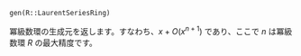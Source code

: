 ```
gen(R::LaurentSeriesRing)
```

冪級数環の生成元を返します。すなわち、$x + O(x^{n + 1})$ であり、ここで $n$ は冪級数環 $R$ の最大精度です。
